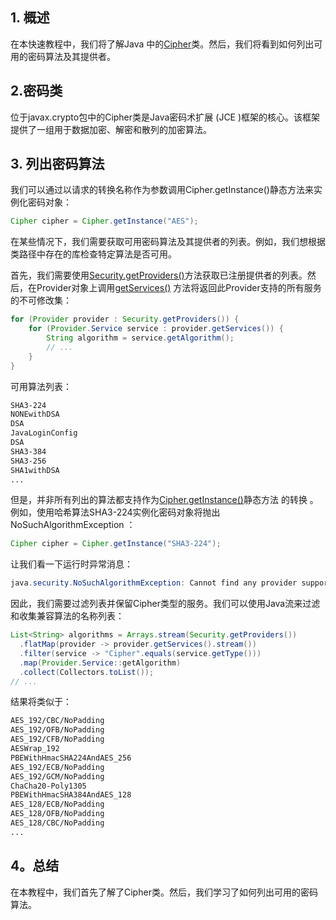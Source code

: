 ## 1. 概述

在本快速教程中，我们将了解Java 中的[Cipher](https://www.baeldung.com/java-cipher-class)类。然后，我们将看到如何列出可用的密码算法及其提供者。

## 2.密码类

位于javax.crypto包中的Cipher类是Java密码术扩展 (JCE )框架的核心。该框架提供了一组用于数据加密、解密和散列的加密算法。

## 3. 列出密码算法

我们可以通过以请求的转换名称作为参数调用Cipher.getInstance()静态方法来实例化密码对象：

```java
Cipher cipher = Cipher.getInstance("AES");
```

在某些情况下，我们需要获取可用密码算法及其提供者的列表。例如，我们想根据类路径中存在的库检查特定算法是否可用。

首先，我们需要使用[Security.getProviders()](https://docs.oracle.com/en/java/javase/11/docs/api/java.base/java/security/Security.html#getProviders())方法获取已注册提供者的列表。然后，在Provider对象上调用[getServices()](https://docs.oracle.com/en/java/javase/11/docs/api/java.base/java/security/Provider.html#getServices()) 方法将返回此Provider支持的所有服务的不可修改集：

```java
for (Provider provider : Security.getProviders()) {
    for (Provider.Service service : provider.getServices()) {
        String algorithm = service.getAlgorithm();
        // ...
    }
}
```

可用算法列表：

```bash
SHA3-224
NONEwithDSA
DSA
JavaLoginConfig
DSA
SHA3-384
SHA3-256
SHA1withDSA
...
```

但是，并非所有列出的算法都支持作为[Cipher.getInstance()](https://docs.oracle.com/en/java/javase/11/docs/api/java.base/javax/crypto/Cipher.html#getInstance(java.lang.String))静态方法 的转换 。例如，使用哈希算法SHA3-224实例化密码对象将抛出 NoSuchAlgorithmException ：

```java
Cipher cipher = Cipher.getInstance("SHA3-224");
```

让我们看一下运行时异常消息：

```java
java.security.NoSuchAlgorithmException: Cannot find any provider supporting SHA3-224
```

因此，我们需要过滤列表并保留Cipher类型的服务。我们可以使用Java流来过滤和收集兼容算法的名称列表：

```java
List<String> algorithms = Arrays.stream(Security.getProviders())
  .flatMap(provider -> provider.getServices().stream())
  .filter(service -> "Cipher".equals(service.getType()))
  .map(Provider.Service::getAlgorithm)
  .collect(Collectors.toList());
// ...
```

结果将类似于：

```bash
AES_192/CBC/NoPadding
AES_192/OFB/NoPadding
AES_192/CFB/NoPadding
AESWrap_192
PBEWithHmacSHA224AndAES_256
AES_192/ECB/NoPadding
AES_192/GCM/NoPadding
ChaCha20-Poly1305
PBEWithHmacSHA384AndAES_128
AES_128/ECB/NoPadding
AES_128/OFB/NoPadding
AES_128/CBC/NoPadding
...
```

## 4。总结

在本教程中，我们首先了解了Cipher类。然后，我们学习了如何列出可用的密码算法。